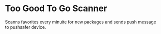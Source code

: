 # Too Good To Go Scanner

Scanns favorites every minuite for new packages and sends push message to pushsafer device.